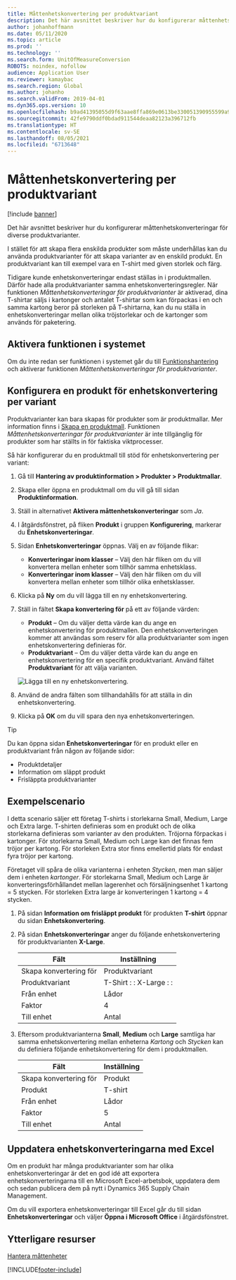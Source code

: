 ```yaml
---
title: Måttenhetskonvertering per produktvariant
description: Det här avsnittet beskriver hur du konfigurerar måttenhetskonvertering för produktvarianter. Den innehåller ett exempel på inställningarna.
author: johanhoffmann
ms.date: 05/11/2020
ms.topic: article
ms.prod: ''
ms.technology: ''
ms.search.form: UnitOfMeasureConversion
ROBOTS: noindex, nofollow
audience: Application User
ms.reviewer: kamaybac
ms.search.region: Global
ms.author: johanho
ms.search.validFrom: 2019-04-01
ms.dyn365.ops.version: 10
ms.openlocfilehash: b9ad41395055d9f63aae8ffa869e0613be330051390955599a95a30869a145dc
ms.sourcegitcommit: 42fe9790ddf0bdad911544deaa82123a396712fb
ms.translationtype: HT
ms.contentlocale: sv-SE
ms.lasthandoff: 08/05/2021
ms.locfileid: "6713648"
---
```

# <a name="unit-of-measure-conversion-per-product-variant"></a>Måttenhetskonvertering per produktvariant

[!include [banner](../includes/banner.md)]

Det här avsnittet beskriver hur du konfigurerar måttenhetskonverteringar för diverse produktvarianter.

I stället för att skapa flera enskilda produkter som måste underhållas kan du använda produktvarianter för att skapa varianter av en enskild produkt. En produktvariant kan till exempel vara en T-shirt med given storlek och färg.

Tidigare kunde enhetskonverteringar endast ställas in i produktmallen. Därför hade alla produktvarianter samma enhetskonverteringsregler. När funktionen *Måttenhetskonverteringar för produktvarianter* är aktiverad, dina T-shirtar säljs i kartonger och antalet T-shirtar som kan förpackas i en och samma kartong beror på storleken på T-shirtarna, kan du nu ställa in enhetskonverteringar mellan olika tröjstorlekar och de kartonger som används för paketering.

## <a name="turn-on-the-feature-in-your-system"></a>Aktivera funktionen i systemet

Om du inte redan ser funktionen i systemet går du till [Funktionshantering](../../fin-ops-core/fin-ops/get-started/feature-management/feature-management-overview.md) och aktiverar funktionen *Måttenhetskonverteringar för produktvarianter*.

## <a name="set-up-a-product-for-unit-conversion-per-variant"></a>Konfigurera en produkt för enhetskonvertering per variant

Produktvarianter kan bara skapas för produkter som är produktmallar. Mer information finns i [Skapa en produktmall](tasks/create-product-master.md). Funktionen *Måttenhetskonverteringar för produktvarianter* är inte tillgänglig för produkter som har ställts in för faktiska viktprocesser.

Så här konfigurerar du en produktmall till stöd för enhetskonvertering per variant:

1. Gå till **Hantering av produktinformation \> Produkter \> Produktmallar**.
1. Skapa eller öppna en produktmall om du vill gå till sidan **Produktinformation**.
1. Ställ in alternativet **Aktivera måttenhetskonverteringar** som *Ja*.
1. I åtgärdsfönstret, på fliken **Produkt** i gruppen **Konfigurering**, markerar du **Enhetskonverteringar**.
1. Sidan **Enhetskonverteringar** öppnas. Välj en av följande flikar:

    - **Konverteringar inom klasser** – Välj den här fliken om du vill konvertera mellan enheter som tillhör samma enhetsklass.
    - **Konverteringar inom klasser** – Välj den här fliken om du vill konvertera mellan enheter som tillhör olika enhetsklasser.

1. Klicka på **Ny** om du vill lägga till en ny enhetskonvertering.
1. Ställ in fältet **Skapa konvertering för** på ett av följande värden:

    - **Produkt** – Om du väljer detta värde kan du ange en enhetskonvertering för produktmallen. Den enhetskonverteringen kommer att användas som reserv för alla produktvarianter som ingen enhetskonvertering definieras för.
    - **Produktvariant** – Om du väljer detta värde kan du ange en enhetskonvertering för en specifik produktvariant. Använd fältet **Produktvariant** för att välja varianten.

    ![Lägga till en ny enhetskonvertering.](media/uom-new-conversion.png "Lägga till en ny enhetskonvertering")

1. Använd de andra fälten som tillhandahålls för att ställa in din enhetskonvertering.
1. Klicka på **OK** om du vill spara den nya enhetskonverteringen.

> [!TIP]
> Du kan öppna sidan **Enhetskonverteringar** för en produkt eller en produktvariant från någon av följande sidor:
> 
> - Produktdetaljer
> - Information om släppt produkt
> - Frisläppta produktvarianter

## <a name="example-scenario"></a>Exempelscenario

I detta scenario säljer ett företag T-shirts i storlekarna Small, Medium, Large och Extra large. T-shirten definieras som en produkt och de olika storlekarna definieras som varianter av den produkten. Tröjorna förpackas i kartonger. För storlekarna Small, Medium och Large kan det finnas fem tröjor per kartong. För storleken Extra stor finns emellertid plats för endast fyra tröjor per kartong.

Företaget vill spåra de olika varianterna i enheten *Stycken*, men man säljer dem i enheten *kartonger*. För storlekarna Small, Medium och Large är konverteringsförhållandet mellan lagerenhet och försäljningsenhet 1 kartong = 5 stycken. För storleken Extra large är konverteringen 1 kartong = 4 stycken.

1. På sidan **Information om frisläppt produkt** för produkten **T-shirt** öppnar du sidan **Enhetskonvertering**.
1. På sidan **Enhetskonverteringar** anger du följande enhetskonvertering för produktvarianten **X-Large**.

    | Fält                 | Inställning                 |
    |-----------------------|-------------------------|
    | Skapa konvertering för | Produktvariant         |
    | Produktvariant       | T-Shirt : : X-Large : : |
    | Från enhet             | Lådor                   |
    | Faktor                | 4                       |
    | Till enhet               | Antal                  |

1. Eftersom produktvarianterna **Small**, **Medium** och **Large** samtliga har samma enhetskonvertering mellan enheterna *Kartong* och *Stycken* kan du definiera följande enhetskonvertering för dem i produktmallen.

    | Fält                 | Inställning |
    |-----------------------|---------|
    | Skapa konvertering för | Produkt |
    | Produkt               | T-shirt |
    | Från enhet             | Lådor   |
    | Faktor                | 5       |
    | Till enhet               | Antal  |

## <a name="using-excel-to-update-the-unit-conversions"></a>Uppdatera enhetskonverteringarna med Excel

Om en produkt har många produktvarianter som har olika enhetskonverteringar är det en god idé att exportera enhetskonverteringarna till en Microsoft Excel-arbetsbok, uppdatera dem och sedan publicera dem på nytt i Dynamics 365 Supply Chain Management.

Om du vill exportera enhetskonverteringar till Excel går du till sidan **Enhetskonverteringar** och väljer **Öppna i Microsoft Office** i åtgärdsfönstret.

## <a name="additional-resources"></a>Ytterligare resurser

[Hantera måttenheter](tasks/manage-unit-measure.md)


[!INCLUDE[footer-include](../../includes/footer-banner.md)]